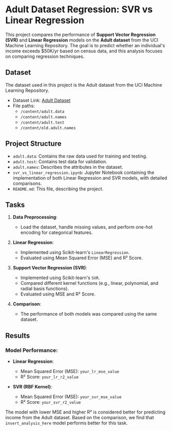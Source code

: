 # Adult Dataset Regression: SVR vs Linear Regression

This project compares the performance of **Support Vector Regression (SVR)** and **Linear Regression** models on the **Adult dataset** from the UCI Machine Learning Repository. The goal is to predict whether an individual's income exceeds $50K/yr based on census data, and this analysis focuses on comparing regression techniques.

## Dataset

The dataset used in this project is the Adult dataset from the UCI Machine Learning Repository.

- Dataset Link: [Adult Dataset](https://archive.ics.uci.edu/ml/datasets/adult)
- File paths:
  - `/content/adult.data`
  - `/content/adult.names`
  - `/content/adult.test`
  - `/content/old.adult.names`

## Project Structure

- `adult.data`: Contains the raw data used for training and testing.
- `adult.test`: Contains test data for validation.
- `adult.names`: Describes the attributes in the dataset.
- `svr_vs_linear_regression.ipynb`: Jupyter Notebook containing the implementation of both Linear Regression and SVR models, with detailed comparisons.
- `README.md`: This file, describing the project.
  
## Tasks

1. **Data Preprocessing**:
   - Load the dataset, handle missing values, and perform one-hot encoding for categorical features.
   
2. **Linear Regression**:
   - Implemented using Scikit-learn's `LinearRegression`.
   - Evaluated using Mean Squared Error (MSE) and R² Score.

3. **Support Vector Regression (SVR)**:
   - Implemented using Scikit-learn's `SVR`.
   - Compared different kernel functions (e.g., linear, polynomial, and radial basis functions).
   - Evaluated using MSE and R² Score.

4. **Comparison**:
   - The performance of both models was compared using the same dataset.

## Results

### Model Performance:

- **Linear Regression**:
  - Mean Squared Error (MSE): `your_lr_mse_value`
  - R² Score: `your_lr_r2_value`

- **SVR (RBF Kernel)**:
  - Mean Squared Error (MSE): `your_svr_mse_value`
  - R² Score: `your_svr_r2_value`

The model with lower MSE and higher R² is considered better for predicting income from the Adult dataset. Based on the comparison, we find that `insert_analysis_here` model performs better for this task.

